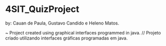# 4SIT_QuizProject

  by: Cauan de Paula, Gustavo Candido e Heleno Matos.
  
  ~ Project created using graphical interfaces programmed in java. // Projeto criado utilizando interfaces gráficas programadas em java.
